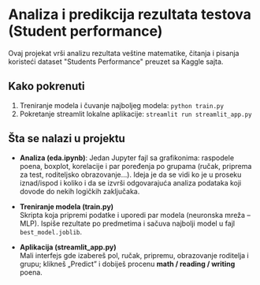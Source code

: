 # Analiza i predikcija rezultata testova (Student performance)

Ovaj projekat vrši analizu rezultata veštine matematike, čitanja i pisanja koristeći dataset "Students Performance" preuzet sa Kaggle sajta.

## Kako pokrenuti

1) Treniranje modela i čuvanje najboljeg modela:
   `python train.py`
2) Pokretanje streamlit lokalne aplikacije:
   `streamlit run streamlit_app.py`

## Šta se nalazi u projektu
- **Analiza (eda.ipynb)**: Jedan Jupyter fajl sa grafikonima: raspodele poena, boxplot, korelacije i par poređenja po grupama (ručak, priprema za test, roditeljsko obrazovanje…). Ideja je da se vidi ko je u proseku iznad/ispod i koliko i da se izvrši odgovarajuća analiza podataka koji dovode do nekih logičkih zaključaka.

- **Treniranje modela (train.py)**  
  Skripta koja pripremi podatke i uporedi par modela (neuronska mreža – MLP). Ispiše rezultate po predmetima i sačuva najbolji model u fajl `best_model.joblib`.

- **Aplikacija (streamlit_app.py)**  
  Mali interfejs gde izabereš pol, ručak, pripremu, obrazovanje roditelja i grupu; klikneš „Predict” i dobiješ procenu **math / reading / writing** poena.